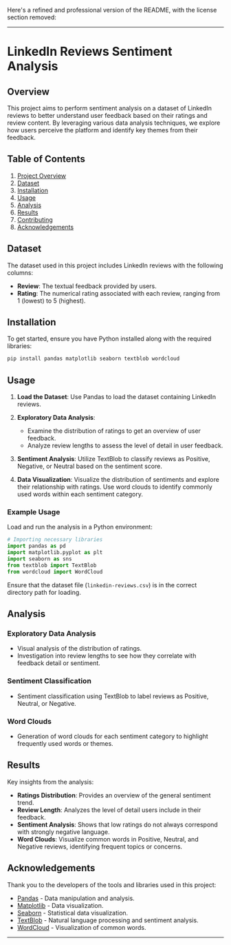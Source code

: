Here's a refined and professional version of the README, with the license section removed:

---

# LinkedIn Reviews Sentiment Analysis

## Overview

This project aims to perform sentiment analysis on a dataset of LinkedIn reviews to better understand user feedback based on their ratings and review content. By leveraging various data analysis techniques, we explore how users perceive the platform and identify key themes from their feedback.

## Table of Contents

1. [Project Overview](#overview)
2. [Dataset](#dataset)
3. [Installation](#installation)
4. [Usage](#usage)
5. [Analysis](#analysis)
6. [Results](#results)
7. [Contributing](#contributing)
8. [Acknowledgements](#acknowledgements)

## Dataset

The dataset used in this project includes LinkedIn reviews with the following columns:
- **Review**: The textual feedback provided by users.
- **Rating**: The numerical rating associated with each review, ranging from 1 (lowest) to 5 (highest).

## Installation

To get started, ensure you have Python installed along with the required libraries:

```bash
pip install pandas matplotlib seaborn textblob wordcloud
```

## Usage

1. **Load the Dataset**:
   Use Pandas to load the dataset containing LinkedIn reviews.

2. **Exploratory Data Analysis**:
   - Examine the distribution of ratings to get an overview of user feedback.
   - Analyze review lengths to assess the level of detail in user feedback.

3. **Sentiment Analysis**:
   Utilize TextBlob to classify reviews as Positive, Negative, or Neutral based on the sentiment score.

4. **Data Visualization**:
   Visualize the distribution of sentiments and explore their relationship with ratings. Use word clouds to identify commonly used words within each sentiment category.

### Example Usage

Load and run the analysis in a Python environment:

```python
# Importing necessary libraries
import pandas as pd
import matplotlib.pyplot as plt
import seaborn as sns
from textblob import TextBlob
from wordcloud import WordCloud
```

Ensure that the dataset file (`linkedin-reviews.csv`) is in the correct directory path for loading.

## Analysis

### Exploratory Data Analysis
- Visual analysis of the distribution of ratings.
- Investigation into review lengths to see how they correlate with feedback detail or sentiment.

### Sentiment Classification
- Sentiment classification using TextBlob to label reviews as Positive, Neutral, or Negative.

### Word Clouds
- Generation of word clouds for each sentiment category to highlight frequently used words or themes.

## Results

Key insights from the analysis:
- **Ratings Distribution**: Provides an overview of the general sentiment trend.
- **Review Length**: Analyzes the level of detail users include in their feedback.
- **Sentiment Analysis**: Shows that low ratings do not always correspond with strongly negative language.
- **Word Clouds**: Visualize common words in Positive, Neutral, and Negative reviews, identifying frequent topics or concerns.



## Acknowledgements

Thank you to the developers of the tools and libraries used in this project:
- [Pandas](https://pandas.pydata.org/) - Data manipulation and analysis.
- [Matplotlib](https://matplotlib.org/) - Data visualization.
- [Seaborn](https://seaborn.pydata.org/) - Statistical data visualization.
- [TextBlob](https://textblob.readthedocs.io/en/dev/) - Natural language processing and sentiment analysis.
- [WordCloud](https://github.com/amueller/word_cloud) - Visualization of common words.

---


